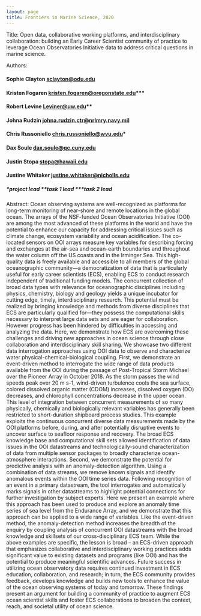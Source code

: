 ```yaml
---
layout: page
title: Frontiers in Marine Science, 2020
---
```


Title:
Open data, collaborative working platforms, and interdisciplinary collaboration: building an Early Career Scientist community of practice to leverage Ocean Observatories Initiative data to address critical questions in marine science.

Authors:

#### Sophie Clayton sclayton@odu.edu
#### Kristen Fogaren kristen.fogaren@oregonstate.edu***
#### Robert Levine Leviner@uw.edu**
#### Johna Rudzin johna.rudzin.ctr@nrlmry.navy.mil
#### Chris Russoniello chris.russoniello@wvu.edu*
#### Dax Soule dax.soule@qc.cuny.edu
#### Justin Stopa stopa@hawaii.edu
#### Justine Whitaker justine.whitaker@nicholls.edu

##### *project lead  **task 1 lead  ***task 2 lead

Abstract:
Ocean observing systems are well-recognized as platforms for long-term monitoring of near-shore and remote locations in the global ocean. The arrays of the NSF-funded Ocean Observatories Initiative (OOI) are among the most advanced of these platforms in the world and have the potential to enhance our capacity for addressing critical issues such as climate change, ecosystem variability and ocean acidification. The co-located sensors on OOI arrays measure key variables for describing forcing and exchanges at the air-sea and ocean-earth boundaries and throughout the water column off the US coasts and in the Irminger Sea. This high-quality data is freely available and accessible to all members of the global oceanographic community—a democratization of data that is particularly useful for early career scientists (ECS), enabling ECS to conduct research independent of traditional funding models. The concurrent collection of broad data types with relevance for oceanographic disciplines including physics, chemistry, biology and geology yields a unique incubator for cutting edge, timely, interdisciplinary research. This potential must be realized by bringing knowledge and methods from diverse disciplines that ECS are particularly qualified for—they possess the computational skills necessary to interpret large data sets and are eager for collaboration. However progress has been hindered by difficulties in accessing and analyzing the data. Here, we demonstrate how ECS are overcoming these challenges and driving new approaches in ocean science through close collaboration and interdisciplinary skill sharing. We showcase two different data interrogation approaches using OOI data to observe and characterize water physical-chemical-biological coupling.
First, we demonstrate an event-driven method to interrogate the wide range of data products available from the OOI during the passage of Post-Tropical Storm Michael over the Pioneer Array in October 2018. As the storm passes the wind speeds peak over 20 m s-1, wind-driven turbulence cools the sea surface, colored dissolved organic matter (CDOM) increases, dissolved oxygen (DO) decreases, and chlorophyll concentrations decrease in the upper ocean. This level of integration between concurrent measurements of so many physically, chemically and biologically relevant variables has generally been restricted to short-duration shipboard process studies. This example exploits the continuous concurrent diverse data measurements made by the OOI platforms before, during, and after potentially disruptive events to uncover surface to seafloor response and recovery. The broad ECS knowledge base and computational skill sets allowed identification of data issues in the OOI datastreams and technologically-sound characterization of data from multiple sensor packages to broadly characterize ocean-atmosphere interactions.
Second, we demonstrate the potential for predictive analysis with an anomaly-detection algorithm. Using a combination of data streams, we remove known signals and identify anomalous events within the OOI time series data. Following recognition of an event in a primary datastream, the tool interrogates and automatically marks signals in other datastreams to highlight potential connections for further investigation by subject experts. Here we present an example where this approach has been used to produce and explore an anomaly time series of sea level from the Endurance Array, and we demonstrate that this approach can be applied to a wide range of variables. Like the event-driven method, the anomaly-detection method increases the breadth of the enquiry by coupling analysis of concurrent OOI datastreams with the broad knowledge and skillsets of our cross-disciplinary ECS team.
While the above examples are specific, the lesson is broad – an ECS-driven approach that emphasizes collaborative and interdisciplinary working practices adds significant value to existing datasets and programs (like OOI) and has the potential to produce meaningful scientific advances. Future success in utilizing ocean observatory data requires continued investment in ECS education, collaboration, and research; in turn, the ECS community provides feedback, develops knowledge and builds new tools to enhance the value of the ocean observing systems of today and tomorrow. These findings present an argument for building a community of practice to augment ECS ocean scientist skills and foster ECS collaborations to broaden the context, reach, and societal utility of ocean science.
